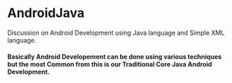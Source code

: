 # AndroidJava
Discussion on Android Development using Java language and Simple XML language.

#### Basically Android Developement can be done using various techniques but the most Common from this is our Traditional Core Java Android Development.
